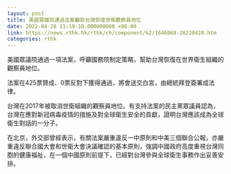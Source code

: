```yaml
---
layout: post
title: 美國眾議院通過法案籲助台灣恢復世衛觀察員地位
date: 2022-04-28 11:19:10.000000000 +08:00
link: https://news.rthk.hk/rthk/ch/component/k2/1646068-20220428.htm
categories: rthk
---
```


美國眾議院通過一項法案，呼籲國務院制定策略，幫助台灣恢復在世界衛生組織的觀察員地位。

法案在425票贊成、0票反對下獲得通過，將會送交白宮，由總統拜登簽署成法律。

台灣在2017年被取消世衛組織的觀察員地位。有支持法案的民主黨眾議員認為，台灣在應對新冠病毒疫情的措施及對全球衛生安全的貢獻，證明台灣應該成為全球衛生對話的一分子。

在北京，外交部曾經表示，有關法案嚴重違反一中原則和中美三個聯合公報，亦嚴重違反聯合國大會和世衛大會決議確認的基本原則，強調中國政府高度重視台灣同胞的健康福祉，在一個中國原則前提下，已經對台灣參與全球衛生事務作出妥善安排。
